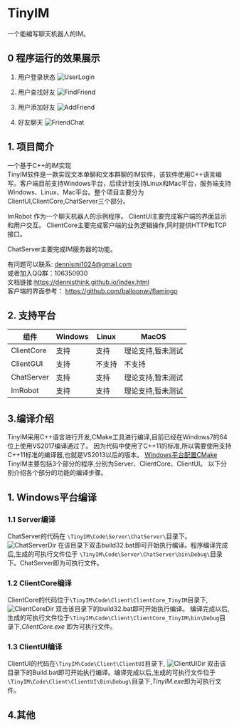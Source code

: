 # TinyIM

一个能编写聊天机器人的IM。

## 0 程序运行的效果展示

1. 用户登录状态
![UserLogin](https://github.com/DennisThink/TinyIM/blob/master/Doc/UserLoginState.jpg)

2. 用户查找好友
![FindFriend](https://github.com/DennisThink/TinyIM/blob/master/Doc/FindFriend.jpg)

3. 用户添加好友
![AddFriend](https://github.com/DennisThink/TinyIM/blob/master/Doc/AgreeAddFriend.jpg)

4. 好友聊天
![FriendChat](https://github.com/DennisThink/TinyIM/blob/master/Doc/FriendChat.jpg)

## 1. 项目简介

一个基于C++的IM实现     
TinyIM软件是一款实现文本单聊和文本群聊的IM软件，该软件使用C++语言编写。客户端目前支持Windows平台，后续计划支持Linux和Mac平台，服务端支持Windows、Linux、Mac平台。整个项目主要分为ClientUI,ClientCore,ChatServer三个部分。

ImRobot 作为一个聊天机器人的示例程序。
ClientUI主要完成客户端的界面显示和用户交互。
ClientCore主要完成客户端的业务逻辑操作,同时提供HTTP和TCP接口。

ChatServer主要完成IM服务器的功能。

有问题可以联系: dennismi1024@gmail.com            
或者加入QQ群：106350930                    
文档链接:https://dennisthink.github.io/index.html       
客户端的界面参考： https://github.com/balloonwj/flamingo

## 2. 支持平台

|组件|Windows|Linux|MacOS|
|---|----|----|----|
|ClientCore|支持|支持|理论支持,暂未测试|
|ClientGUI|支持|不支持|不支持|
|ChatServer|支持|支持|理论支持,暂未测试|
|ImRobot|支持|支持|理论支持,暂未测试|

## 3.编译介绍

TinyIM采用C++语言进行开发,CMake工具进行编译,目前已经在Windows7的64位上使用VS2017编译通过了。
因为代码中使用了C++11的标准,所以需要使用支持C++11标准的编译器,也就是VS2013以后的版本。
[Windows平台配置CMake](https://www.dennisthink.com/?p=380)
TinyIM主要包括3个部分的程序,分别为Server、ClientCore、ClientUI。
以下分别介绍各个部分的功能的编译步骤。

## 1. Windows平台编译
### 1.1 Server编译
ChatServer的代码在 ```\TinyIM\Code\Server\ChatServer\```目录下。
![ChatServerDir](./Doc/TinyIM的Server目录.jpg)
在该目录下双击build32.bat即可开始执行编译。程序编译完成后,生成的可执行文件位于 ```\TinyIM\Code\Server\ChatServer\bin\Debug\```目录下。ChatServer即为可执行文件。

### 1.2 ClientCore编译

ClientCore的代码位于```\TinyIM\Code\Client\ClientCore_TinyIM```目录下,
![ClientCoreDir](./Doc/TinyIM的ClientCore目录.jpg)
双击该目录下的build32.bat即可开始执行编译。
编译完成以后,生成的可执行文件位于```\TinyIM\Code\Client\ClientCore_TinyIM\bin\Debug```目录下,*ClientCore.exe* 即为可执行文件。

### 1.3 ClientUI编译
ClientUI的代码在```\TinyIM\Code\Client\ClientUI```目录下,
![ClientUIDir](./Doc/TinyIM的ClientUI的目录.jpg)
双击该目录下的Build.bat即可开始执行编译。编译完成以后,生成的可执行文件位于```\TinyIM\Code\Client\ClientUI\Bin\Debug\```目录下,*TinyIM.exe*即为可执行文件。


## 4.其他


